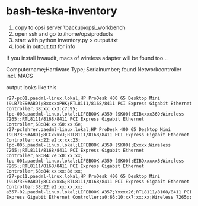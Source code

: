 # bash-teska-inventory
1. copy to opsi server \\backup\opsi_workbench
2. open ssh and go to /home/opsiproducts
3. start with python inventory.py > output.txt
4. look in output.txt for info

If you install hwaudit, macs of wireless adapter will be found too...

Computername;Hardware Type; Serialnumber; found Networkcontroller incl. MACS

output looks like this
```
r27-pc01.paedml-linux.lokal;HP ProDesk 400 G5 Desktop Mini (9LB73ES#ABD);8xxxxxPHK;RTL8111/8168/8411 PCI Express Gigabit Ethernet Controller;38:xx:xx3:c7:95;
lpc-008.paedml-linux.lokal;LIFEBOOK A359 (SK00);EIBxxxx369;Wireless 7265;;RTL8111/8168/8411 PCI Express Gigabit Ethernet Controller;68:84:xx:60:xx:6e;
r27-pclehrer.paedml-linux.lokal;HP ProDesk 400 G5 Desktop Mini (9LB73ES#ABD);8CCxxxxJ;RTL8111/8168/8411 PCI Express Gigabit Ethernet Controller;xx:22:e2:x:xx:23;
lpc-005.paedml-linux.lokal;LIFEBOOK A359 (SK00);Exxxx;Wireless 7265;;RTL8111/8168/8411 PCI Express Gigabit Ethernet Controller;68:84:7e:x0:xx:xx;
lpc-001.paedml-linux.lokal;LIFEBOOK A359 (SK00);EIBDxxxxx8;Wireless 7265;;RTL8111/8168/8411 PCI Express Gigabit Ethernet Controller;68:84:xx:xx:8d:xx;
r27-pc11.paedml-linux.lokal;HP ProDesk 400 G5 Desktop Mini (9LB73ES#ABD);8CCxxxxG;RTL8111/8168/8411 PCI Express Gigabit Ethernet Controller;38:22:e2:xx:xx:xx;
a357-02.paedml-linux.lokal;LIFEBOOK A357;Yxxxx26;RTL8111/8168/8411 PCI Express Gigabit Ethernet Controller;a0:66:10:xx7:xx:xx;Wireless 7265;;
```
